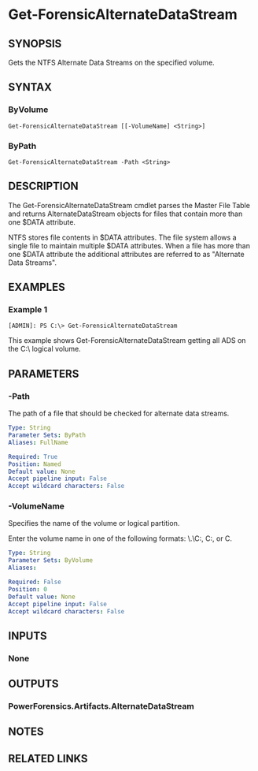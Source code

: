 # Get-ForensicAlternateDataStream

## SYNOPSIS
Gets the NTFS Alternate Data Streams on the specified volume.

## SYNTAX

### ByVolume
```
Get-ForensicAlternateDataStream [[-VolumeName] <String>]
```

### ByPath
```
Get-ForensicAlternateDataStream -Path <String>
```

## DESCRIPTION
The Get-ForensicAlternateDataStream cmdlet parses the Master File Table and returns AlternateDataStream objects for files that contain more than one $DATA attribute.

NTFS stores file contents in $DATA attributes. The file system allows a single file to maintain multiple $DATA
attributes. When a file has more than one $DATA attribute the additional attributes are referred to as "Alternate Data
Streams".

## EXAMPLES

### Example 1
```
[ADMIN]: PS C:\> Get-ForensicAlternateDataStream
```

This example shows Get-ForensicAlternateDataStream getting all ADS on the C:\ logical volume.

## PARAMETERS

### -Path
The path of a file that should be checked for alternate data streams.

```yaml
Type: String
Parameter Sets: ByPath
Aliases: FullName

Required: True
Position: Named
Default value: None
Accept pipeline input: False
Accept wildcard characters: False
```

### -VolumeName
Specifies the name of the volume or logical partition.

Enter the volume name in one of the following formats: \\.\C:, C:, or C.

```yaml
Type: String
Parameter Sets: ByVolume
Aliases: 

Required: False
Position: 0
Default value: None
Accept pipeline input: False
Accept wildcard characters: False
```

## INPUTS

### None


## OUTPUTS

### PowerForensics.Artifacts.AlternateDataStream

## NOTES

## RELATED LINKS

